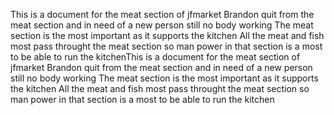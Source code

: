 This is a document for the meat section of jfmarket
Brandon quit from the meat section and in need of a new person still no body working
The meat section is the most important as it supports the kitchen 
All the meat and fish most pass throught the meat section 
so man power in that section is a most to be able to run the kitchenThis is a document for the meat section of jfmarket
Brandon quit from the meat section and in need of a new person still no body working
The meat section is the most important as it supports the kitchen
All the meat and fish most pass throught the meat section
so man power in that section is a most to be able to run the kitchen
